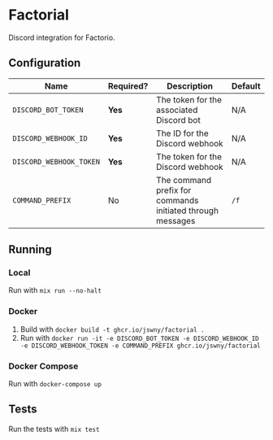 # Factorial
Discord integration for Factorio.

## Configuration
| Name | Required? | Description | Default |
|-|-|-|-|
| `DISCORD_BOT_TOKEN` | **Yes** | The token for the associated Discord bot | N/A |
| `DISCORD_WEBHOOK_ID` | **Yes** | The ID for the Discord webhook | N/A |
| `DISCORD_WEBHOOK_TOKEN` | **Yes** | The token for the Discord webhook | N/A |
| `COMMAND_PREFIX` | No | The command prefix for commands initiated through messages | `/f` |

## Running

### Local
Run with `mix run --no-halt`

### Docker
1. Build with `docker build -t ghcr.io/jswny/factorial .`
2. Run with `docker run -it -e DISCORD_BOT_TOKEN -e DISCORD_WEBHOOK_ID -e DISCORD_WEBHOOK_TOKEN -e COMMAND_PREFIX ghcr.io/jswny/factorial`

### Docker Compose
Run with `docker-compose up`

## Tests
Run the tests with `mix test`
